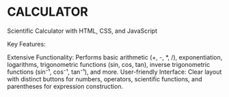 # CALCULATOR
Scientific Calculator with HTML, CSS, and JavaScript 

Key Features:

Extensive Functionality: Performs basic arithmetic (+, -, *, /), exponentiation, logarithms, trigonometric functions (sin, cos, tan), inverse trigonometric functions (sin⁻¹, cos⁻¹, tan⁻¹), and more.
User-friendly Interface: Clear layout with distinct buttons for numbers, operators, scientific functions, and parentheses for expression construction.
